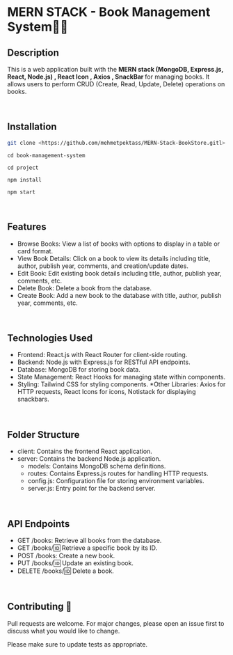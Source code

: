 # MERN STACK - Book Management System📕📗

## Description
 This is a web application built with the <b> MERN stack (MongoDB, Express.js, React, Node.js) , React Icon , Axios , SnackBar </b> for managing books. It allows users to perform CRUD (Create, Read, Update, Delete) operations on books.

<br>

## Installation
```bash
git clone <https://github.com/mehmetpektass/MERN-Stack-BookStore.gitl>
```
```
cd book-management-system
```
```
cd project
```
```
npm install
```
```
npm start
```
<br>

## Features

* Browse Books: View a list of books with options to display in a table or card format.
* View Book Details: Click on a book to view its details including title, author, publish year, comments, and creation/update dates.
* Edit Book: Edit existing book details including title, author, publish year, comments, etc.
* Delete Book: Delete a book from the database.
* Create Book: Add a new book to the database with title, author, publish year, comments, etc.

<br>

## Technologies Used

* Frontend: React.js with React Router for client-side routing.
* Backend: Node.js with Express.js for RESTful API endpoints.
* Database: MongoDB for storing book data.
* State Management: React Hooks for managing state within components.
* Styling: Tailwind CSS for styling components.
*Other Libraries: Axios for HTTP requests, React Icons for icons, Notistack for displaying snackbars.

<br>

## Folder Structure

* client: Contains the frontend React application.
* server: Contains the backend Node.js application.
  * models: Contains MongoDB schema definitions.
  * routes: Contains Express.js routes for handling HTTP requests.
  * config.js: Configuration file for storing environment variables.
  * server.js: Entry point for the backend server.

<br>

## API Endpoints
* GET /books: Retrieve all books from the database.
* GET /books/:id: Retrieve a specific book by its ID.
* POST /books: Create a new book.
* PUT /books/:id: Update an existing book.
* DELETE /books/:id: Delete a book.

<br>

## Contributing 🚀
Pull requests are welcome. For major changes, please open an issue first to discuss what you would like to change.

Please make sure to update tests as appropriate.


